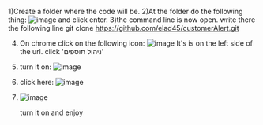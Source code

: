 1)Create a folder where the code will be.
2)At the folder do the following thing:
![image](https://github.com/elad45/customerAlert/assets/92677845/6b81815e-db52-41b7-9737-085e2f29363b)
and click enter.
3)the command line is now open. write there the following line
git clone https://github.com/elad45/customerAlert.git

4) On chrome click on the following icon:
 ![image](https://github.com/elad45/customerAlert/assets/92677845/c5f106eb-8651-4901-a021-09a2b0e883ed)
It's is on the left side of the url.
click 'ניהול תוספים'
5) turn it on:
 ![image](https://github.com/elad45/customerAlert/assets/92677845/26a67efc-47a9-4b8b-b0e9-d7a7766686e8)
6) click here:
 ![image](https://github.com/elad45/customerAlert/assets/92677845/90c20b62-880c-40bc-a27c-fd17cb9edc34)
7) ![image](https://github.com/elad45/customerAlert/assets/92677845/7627d8ef-ae2a-4b5e-a57e-a15dfad2f6b2)

   turn it on and enjoy
